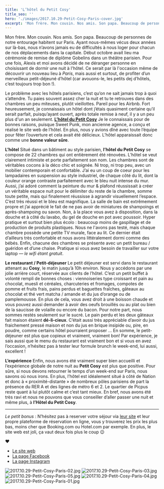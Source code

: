 ```yaml
---
title: 'L’hôtel du Petit Cosy'
title_seo: ''
hero: './images/2017.10.29-Petit-Cosy-Paris-cover.jpg'
excerpt: 'Mon frère. Mon cousin. Nos amis. Son papa. Beaucoup de personnes de notre entourage habitent sur Paris. Ayant nous-mêmes vécus deux années sur là-bas, nous n’avons jamais eu de difficultés à nous loger pour chacun de nos déplacements dans la capitale. Début octobre avait lieu ma cérémonie de remise de diplôme Gobelins dans un théâtre'
---
```


Mon frère. Mon cousin. Nos amis. Son papa. Beaucoup de personnes de notre entourage habitent sur Paris. Ayant nous-mêmes vécus deux années sur là-bas, nous n’avons jamais eu de difficultés à nous loger pour chacun de nos déplacements dans la capitale. Début octobre avait lieu ma cérémonie de remise de diplôme Gobelins dans un théâtre parisien. Pour une fois, Alexis et moi avons décidé de ne déranger personne en choisissant de dormir une nuit à l'hôtel. Ce serait par là l'occasion même de découvrir un nouveau lieu à _Paris_, mais aussi et surtout, de profiter d’un merveilleux petit-déjeuné d’hôtel (car avouons-le, les petits dej d’hôtels, c’est toujours trop bon !).

Le problème avec les hôtels parisiens, c’est qu’on ne sait jamais trop à quoi s’attendre. Tu paies souvent assez cher la nuit et tu te retrouves dans des chambres un peu miteuses, plutôt vieillottes. Pareil pour les Airbnb. Fort heureusement, je connaissais un hôtel dont j’étais quasiment certaine qu’il serait parfait, puisqu’ayant ouvert, après totale remise à neuf, il y a un peu plus d'un an seulement. **[L’hôtel du Petit Cosy](https://www.lepetitcosyhotel.com/)** Je le connaissais pour de bonnes raisons, puisque Sweet Punk, mon ancienne agence, a conçu et réalisé le site web de l’hôtel. En plus, nous y avions dîné avec toute l’équipe pour fêter l’ouverture et cela avait été délicieux. L’hôtel apparaissait donc comme une **bonne valeur sûre**.

**L’hôtel**
Situé dans un bâtiment au style parisien, **l’hôtel du Petit Cosy** se compose de 22 chambres qui ont entièrement été rénovées. L’hôtel se veut clairement intimiste et porte parfaitement son nom. Les chambres sont de véritables cocons à la déco chic et soignée. Ni trop, ni trop peu, avec un mobilier contemporain et confortable. J’ai eu un coup de coeur pour les lampadaires en suspension au style industriel, de chaque côté du lit, dont la couleur orange contraste parfaitement avec le bleu nuit intense du mur. Aussi, j’ai adoré comment la peinture du mur & plafond réussissait à créer un véritable espace nuit pour le délimiter du reste de la chambre, somme toute petite, mais qui finalement réussisse à agrandir visuellement l’espace. C’est très réussi et le bleu est magnifique. La salle de bain est extrêmement propre et j’ai apprécié le fait de ne pas avoir de miniatures de shampoings et après-shampoing ou savon. Non, à la place vous avez à disposition, dans la douche et à côté du lavabo, du gel de douche en pot avec poussoir. Hyper pratique et surtout bien plus écolo : beaucoup moins de gaspillage et de production de produits plastiques. Nous ne l'avons pas testé, mais chaque chambre possède une petite TV murale, face au lit. Ce dernier était d’ailleurs très confortable et nous avons littéralement dormi comme des bébés. Enfin, chacune des chambres se présente avec un petit bureau / guéridon et d’une chaise. Pratique si vous avez besoin de travailler sur votre laptop — _le wifi étant gratuit_.

**Le restaurant / Petit-déjeuner**
Le petit déjeuner est servi dans le restaurant attenant au **Cosy**, le matin jusqu’à 10h environ. Nous y accédons par une jolie arrière court, réservée aux clients de l’hôtel. C’est un petit buffet à volonté rempli de bonnes choses : viennoiseries type croissant et pain au chocolat, muesli et céréales, charcuteries et fromages, compotes de pomme et fruits frais, pains perdus et baguettes fraîches, gâteaux au chocolat et thé vert matcha / amande et du jus d’orange ou de pamplemousse. En plus de cela, vous avez droit à une boisson chaude et vous pouvez aussi demander à avoir des oeufs brouillés ou au plat ou bien de la saucisse de volaille ou encore du bacon.
Pour notre part, nous sommes restés seulement sur le sucré. Le pain perdu et les deux gâteaux fait maison étaient **dé-li-cieux**. C’était aussi très appréciable d’avoir du jus fraichement pressé maison et non du jus en brique insipide ou, pire, en poudre, comme certains hôtel pourraient proposer ... En somme, le petit-déjeuner est plus que copieux et vraiment, vraiment bon! Par expérience, je sais aussi que le menu du restaurant est vraiment bon et si vous en avez l’occasion, n’hésitez pas à tester leur formule brunch le week-end, lui aussi, excellent !

**L’expérience**
Enfin, nous avons été vraiment super bien accueilli et l’expérience globale de notre nuit au **Petit Cosy** est plus que positive. Pour sûre, si nous devons retourner le temps d’un week-end sur Paris, nous savons où nous irons. En plus, l’hôtel est idéalement situé à côté de Nation et donc à « proximité-distante » de nombreux pôles parisiens de part la présence du RER A et des lignes de métro 6 et 2. Le quartier de Picpus reste quant à lui plutôt calme et c’est tant mieux. En bref, nous avons été très ravi et nous ne pouvons que vous conseiller d’aller passer une nuit et même plus, à **l’Hôtel du Petit Cosy**.

---

_Le petit bonus_ : N’hésitez pas à reserver votre séjour via [leur site](https://www.lepetitcosyhotel.com/) et leur propre plateforme de réservation en ligne, vous y trouverez les prix les plus bas, moins cher que Booking.com ou Hotel.com par exemple. En plus, le site web est joli, ça vaut deux fois plus le coup 😉

**♥**

- [Le site web](https://www.lepetitcosyhotel.com/)
- [La page Facebook](https://www.facebook.com/LE-COSY-1182454788435263/?fref=ts/)
- [La page Instagram](https://www.instagram.com/lepetitcosyhotel/)

<img alt="2017.10.29-Petit-Cosy-Paris-02.jpg" src="./images/2017.10.29-Petit-Cosy-Paris-02.jpg">
<img alt="2017.10.29-Petit-Cosy-Paris-03.jpg" src="./images/2017.10.29-Petit-Cosy-Paris-03.jpg">
<img alt="2017.10.29-Petit-Cosy-Paris-05.jpg" src="./images/2017.10.29-Petit-Cosy-Paris-05.jpg">
<img alt="2017.10.29-Petit-Cosy-Paris-04.jpg" src="./images/2017.10.29-Petit-Cosy-Paris-04.jpg">
<img alt="2017.10.29-Petit-Cosy-Paris-01.jpg" src="./images/2017.10.29-Petit-Cosy-Paris-01.jpg">
